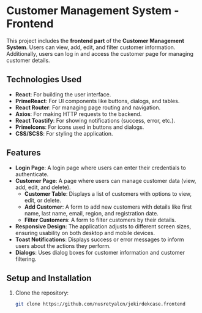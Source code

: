 # Customer Management System - Frontend

This project includes the **frontend part** of the **Customer Management System**. Users can view, add, edit, and filter customer information. Additionally, users can log in and access the customer page for managing customer details.

## Technologies Used
- **React**: For building the user interface.
- **PrimeReact**: For UI components like buttons, dialogs, and tables.
- **React Router**: For managing page routing and navigation.
- **Axios**: For making HTTP requests to the backend.
- **React Toastify**: For showing notifications (success, error, etc.).
- **PrimeIcons**: For icons used in buttons and dialogs.
- **CSS/SCSS**: For styling the application.

## Features
- **Login Page**: A login page where users can enter their credentials to authenticate.
- **Customer Page**: A page where users can manage customer data (view, add, edit, and delete).
  - **Customer Table**: Displays a list of customers with options to view, edit, or delete.
  - **Add Customer**: A form to add new customers with details like first name, last name, email, region, and registration date.
  - **Filter Customers**: A form to filter customers by their details.
- **Responsive Design**: The application adjusts to different screen sizes, ensuring usability on both desktop and mobile devices.
- **Toast Notifications**: Displays success or error messages to inform users about the actions they perform.
- **Dialogs**: Uses dialog boxes for customer information and customer filtering.
  
## Setup and Installation

1. Clone the repository:
   ```bash
   git clone https://github.com/nusretyalcn/jekirdekcase.frontend
